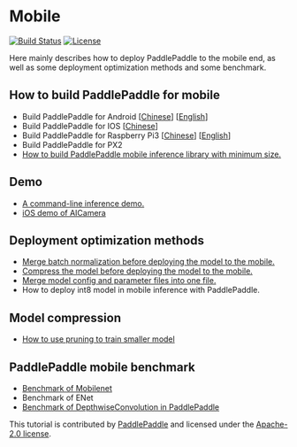 # Mobile

[![Build Status](https://travis-ci.org/PaddlePaddle/Mobile.svg?branch=develop)](https://travis-ci.org/PaddlePaddle/Mobile)
[![License](https://img.shields.io/badge/license-Apache%202-blue.svg)](LICENSE)

Here mainly describes how to deploy PaddlePaddle to the mobile end, as well as some deployment optimization methods and some benchmark.

## How to build PaddlePaddle for mobile
- Build PaddlePaddle for Android [[Chinese](https://github.com/PaddlePaddle/Paddle/blob/develop/doc/mobile/cross_compiling_for_android_cn.md)] [[English](https://github.com/PaddlePaddle/Paddle/blob/develop/doc/mobile/cross_compiling_for_android_en.md)]
- Build PaddlePaddle for IOS [[Chinese](https://github.com/PaddlePaddle/Paddle/blob/develop/doc/mobile/cross_compiling_for_ios_cn.md)]
- Build PaddlePaddle for Raspberry Pi3 [[Chinese](https://github.com/PaddlePaddle/Paddle/blob/develop/doc/mobile/cross_compiling_for_raspberry_cn.md)] [[English](https://github.com/PaddlePaddle/Paddle/blob/develop/doc/mobile/cross_compiling_for_raspberry_en.md)]
- Build PaddlePaddle for PX2
- [How to build PaddlePaddle mobile inference library with minimum size.](./deployment/library/build_for_minimum_size.md)

## Demo
- [A command-line inference demo.](./benchmark/tool/C/README.md)
- [iOS demo of AICamera](./Demo/iOS/AICamera/README.md)

## Deployment optimization methods
- [Merge batch normalization before deploying the model to the mobile.](./deployment/model/merge_batch_normalization/README.md)
- [Compress the model before deploying the model to the mobile.](./deployment/model/rounding/README.md)
- [Merge model config and parameter files into one file.](./deployment/model/merge_config_parameters/README.md)
- How to deploy int8 model in mobile inference with PaddlePaddle.

## Model compression
- [How to use pruning to train smaller model](./model_compression/pruning/)

## PaddlePaddle mobile benchmark
- [Benchmark of Mobilenet](./benchmark/README.md)
- Benchmark of ENet
- [Benchmark of DepthwiseConvolution in PaddlePaddle](https://github.com/hedaoyuan/Function/blob/master/src/conv/README.md)

This tutorial is contributed by [PaddlePaddle](https://github.com/PaddlePaddle/Paddle) and licensed under the [Apache-2.0 license](LICENSE).

